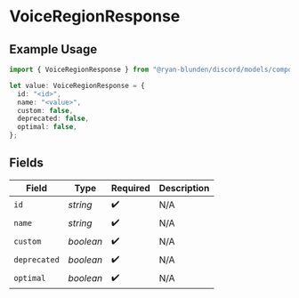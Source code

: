 # VoiceRegionResponse

## Example Usage

```typescript
import { VoiceRegionResponse } from "@ryan-blunden/discord/models/components";

let value: VoiceRegionResponse = {
  id: "<id>",
  name: "<value>",
  custom: false,
  deprecated: false,
  optimal: false,
};
```

## Fields

| Field              | Type               | Required           | Description        |
| ------------------ | ------------------ | ------------------ | ------------------ |
| `id`               | *string*           | :heavy_check_mark: | N/A                |
| `name`             | *string*           | :heavy_check_mark: | N/A                |
| `custom`           | *boolean*          | :heavy_check_mark: | N/A                |
| `deprecated`       | *boolean*          | :heavy_check_mark: | N/A                |
| `optimal`          | *boolean*          | :heavy_check_mark: | N/A                |